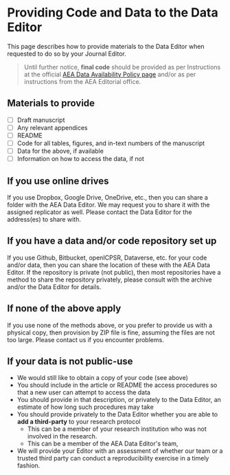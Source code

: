 # Providing Code and Data to the Data Editor

This page describes how to provide materials to the Data Editor when requested to do so by your Journal Editor. 

> Until further notice, **final code** should be provided as per Instructions at the official [AEA Data Availability Policy page](https://www.aeaweb.org/journals/policies/data-availability-policy) and/or as per instructions from the AEA Editorial office.

## Materials to provide
- [ ] Draft manuscript
- [ ] Any relevant appendices
- [ ] README
- [ ] Code for all tables, figures, and in-text numbers of the manuscript
- [ ] Data for the above, if available
- [ ] Information on how to access the data, if not

## If you use online drives
If you use Dropbox, Google Drive, OneDrive, etc., then you can share a folder with the AEA Data Editor. We may request you to share it with the assigned replicator as well. Please contact the Data Editor for the address(es) to share with. 

## If you have a data and/or code repository set up
If you use Github, Bitbucket, openICPSR, Dataverse, etc. for your code and/or data, then you can share the location of these with the AEA Data Editor. If the repository is private (not public), then most repositories have a method to share the repository privately, please consult with the archive and/or the Data Editor for details.

## If none of the above apply
If you use none of the methods above, or you prefer to provide us with a physical copy, then provision by ZIP file is fine, assuming the files are not too large. Please contact us if you encounter problems.

## If your data is not public-use
- We would still like to obtain a copy of your code (see above)
- You should include in the article or README the access procedures so that a new user can attempt to access the data
- You should provide in that description, or privately to the Data Editor, an estimate of how long such procedures may take
- You should provide privately to the Data Editor whether you are able to **add a third-party** to your research protocol
  - This can be a member of your research institution who was not involved in the research.
  - This can be a member of the AEA Data Editor's team, 
- We will provide your Editor with an assessment of whether our team or a trusted third party can conduct a reproducibility exercise in a timely fashion. 
